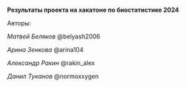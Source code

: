 **Результаты проекта на хакатоне по биостатистике 2024**

Авторы:

_Матвей Беляков_ @belyash2006

_Арина Зенкова_ @arina104

_Александр Ракин_ @rakin_alex

_Данил Туканов_ @normoxxygen
